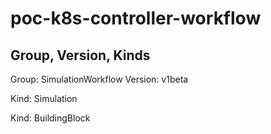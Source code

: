 # poc-k8s-controller-workflow

## Group, Version, Kinds

Group: SimulationWorkflow
Version: v1beta

Kind: Simulation

Kind: BuildingBlock

